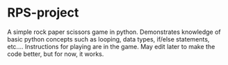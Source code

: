 # RPS-project
A simple rock paper scissors game in python. Demonstrates knowledge of basic python concepts such as looping, data types, if/else statements, etc.... 
Instructions for playing are in the game. May edit later to make the code better, but for now, it works. 
